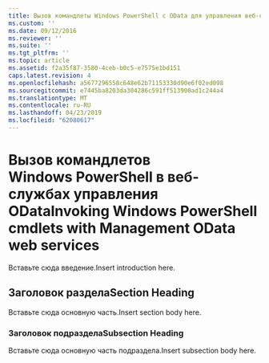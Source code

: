 ```yaml
---
title: Вызов командлеты Windows PowerShell с OData для управления веб-службами | Документация Майкрософт
ms.custom: ''
ms.date: 09/12/2016
ms.reviewer: ''
ms.suite: ''
ms.tgt_pltfrm: ''
ms.topic: article
ms.assetid: f2a35f87-3580-4ceb-b0c5-e7575e1bd151
caps.latest.revision: 4
ms.openlocfilehash: a5677296558c648e62b71153330d90e6f02ed098
ms.sourcegitcommit: e7445ba8203da304286c591ff513900ad1c244a4
ms.translationtype: MT
ms.contentlocale: ru-RU
ms.lasthandoff: 04/23/2019
ms.locfileid: "62080617"
---
```

# <a name="invoking-windows-powershell-cmdlets-with-management-odata-web-services"></a><span data-ttu-id="91700-102">Вызов командлетов Windows PowerShell в веб-службах управления OData</span><span class="sxs-lookup"><span data-stu-id="91700-102">Invoking Windows PowerShell cmdlets with Management OData web services</span></span>

<span data-ttu-id="91700-103">Вставьте сюда введение.</span><span class="sxs-lookup"><span data-stu-id="91700-103">Insert introduction here.</span></span>

## <a name="section-heading"></a><span data-ttu-id="91700-104">Заголовок раздела</span><span class="sxs-lookup"><span data-stu-id="91700-104">Section Heading</span></span>

<span data-ttu-id="91700-105">Вставьте сюда основную часть.</span><span class="sxs-lookup"><span data-stu-id="91700-105">Insert section body here.</span></span>

### <a name="subsection-heading"></a><span data-ttu-id="91700-106">Заголовок подраздела</span><span class="sxs-lookup"><span data-stu-id="91700-106">Subsection Heading</span></span>

<span data-ttu-id="91700-107">Вставьте сюда основную часть подраздела.</span><span class="sxs-lookup"><span data-stu-id="91700-107">Insert subsection body here.</span></span>